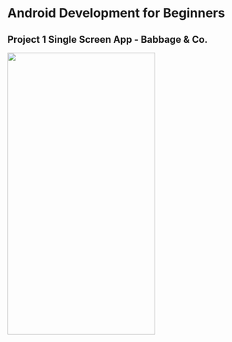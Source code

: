 # Android Development for Beginners
## Project 1 Single Screen App - Babbage & Co.

<img src="https://raw.githubusercontent.com/ketshaka/android-developmet-for-beginners/master/BabbageCo/screenshot_babbageco.png" width="332" height="633" />
